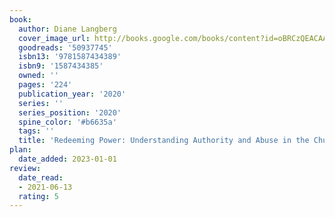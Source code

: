 ```yaml
---
book:
  author: Diane Langberg
  cover_image_url: http://books.google.com/books/content?id=oBRCzQEACAAJ&printsec=frontcover&img=1&zoom=1&source=gbs_api
  goodreads: '50937745'
  isbn13: '9781587434389'
  isbn9: '1587434385'
  owned: ''
  pages: '224'
  publication_year: '2020'
  series: ''
  series_position: '2020'
  spine_color: '#b6635a'
  tags: ''
  title: 'Redeeming Power: Understanding Authority and Abuse in the Church'
plan:
  date_added: 2023-01-01
review:
  date_read:
  - 2021-06-13
  rating: 5
---
```

